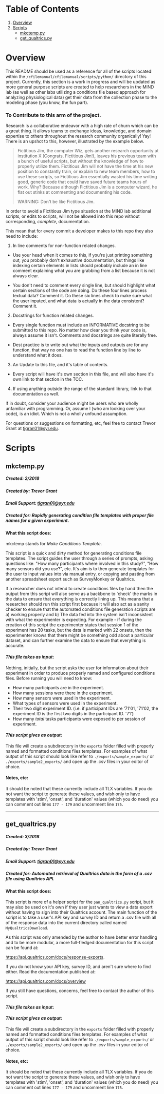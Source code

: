 # Table of Contents
1. [Overview](#overview)
2. [Scripts](#scripts)
    - [mkctemp.py](#mkctemppy)
    - [get_qualtrics.py](#get_qualtricspy)

# Overview

This README should be used as a reference for all of the scripts located within the `/cfilemanual/cfilemanual/scripts/python/` directory of this project. Currently, this
section is a work in progress and will be updated as more general purpose scripts are
created to help researchers in the MIND lab (as well as other labs utilizing a conditions
file based approach for analyzing physiological data) get their data from the collection
phase to the modeling phase (you know, the fun part).

### To Contribute to this arm of the project.

Research is a collaborative endeavor with a high rate of churn which can be a great thing.
It allows teams to exchange ideas, knowledge, and domain expertise to others
throughout the research community organically! Yay! There is an upshot to this, however,
illustrated by the example below.

> Fictitious Jim, the computer Wiz, gets another research opportunity at institution X
> (Congrats, Fictitious Jim!), leaves his previous team with a bunch of useful scripts,
> but without the knowledge of how to properly utilize them. Fictitious Jim will not
> have the time at his new position to constantly train, or explain to new team members,
> how to use these scripts, so Fictitious Jim essentially wasted his time writing good,
> generic code that could have saved future teams hours of work. Why? Because although
> Fictitious Jim is a computer wizard, he flat out stinks at commenting and documenting his code.
>
> WARNING: Don't be like Fictitious Jim.

In order to avoid a Fictitious Jim type situation at the MIND lab additional scripts,
or edits to scripts, will not be allowed into this repo without corresponding, *complete*, documentation.

This mean that for every commit a developer makes to this repo they also need to include:

1. In line comments for non-function related changes.

  - Use your head when it comes to this, if you're just printing something out, you
    probably don't exhaustive documentation, but things like indexing certain elements
    in lists should probably include an in line comment explaining what you are grabbing
    from a list because it is not always clear.

  - You don't need to comment every single line, but should highlight what certain sections
    of the code are doing. Do these four lines process textual data? Comment it. Do these
    six lines check to make sure what the user inputed, and what data is actually in the data
    consistent? Comment it.

2. Docstrings for function related changes.

  - Every single function must include an INFORMATIVE docstring to be submitted to this repo.
   No matter how clear you think your code is, always assume it isn't. Comments and
   docstrings are quite literally free.

  - Dest practice is to write out what the inputs and outputs are for any function, that way
  no one has to read the function line by line to understand what it does.

3. An Update to this file, and it's table of contents.
  - Every script will have it's own section in this file, and will also have it's own link
    to that section in the TOC.

4. If using anything outside the range of the standard library, link to that documentation
as well.

If in doubt, consider your audience might be users who are wholly unfamiliar with programming.
Or, assume I (who am looking over your code), is an idiot. Which is not a wholly unfound assumption.

For questions or suggestions on formatting, etc, feel free to contact Trevor Grant at tjgran01@syr.edu.

# Scripts

## mkctemp.py

##### Created: 2/2018
##### Created by: Trevor Grant
##### Email Support: tjgran01@syr.edu
##### Created for: Rapidly generating condition file templates with proper file names for a given experiment.

#### What this script does:

mkctemp stands for *Make Conditions Template*.

This script is a quick and dirty method for generating conditions file templates. The script
guides the user through a series of prompts, asking questions like: "How many participants
where involved in this study?", "How many sensors did you use?", etc. It's aim is to then
generate templates for the user to input values into via manual entry, or copying and pasting
from another spreadsheet export such as SurveyMonkey or Qualtrics.

If a researcher does not intend to create conditions files by hand then the output from this
script will also serve as a backbone to 'check' the marks in the data to ensure that everything is
correctly lining up. This means that a researcher should run this script first because it will
also act as a sanity checker to ensure that the automated conditions file generation scripts are
a) working properly and b) The data fed into the system isn't inconsistent with what the
experimenter is expecting. For example - if during the creation of this script the experimenter
states that session 1 of the experiment has 20 tasks, but the data is marked with 22 onsets, then
the experimenter knows that there might be something odd about a particular dataset, and can further
examine the data to ensure that everything is accurate.

#### *This file takes as input*:

Nothing, initially, but the script asks the user for information about their experiment
in order to produce properly named and configured conditions files. Before running you will need
to know:

- How many participants are in the experiment.
- How many sessions were there in the experiment.
- How many sensors were used in the experiment.
- What types of sensors were used in the experiment.
- Their two digit experiment ID. (i.e. if participant IDs are '71'01, '71'02, the experiment
  ID is the first two digits in the participant ID. '71')
- How many *total* tasks participants were exposed to per session of experiment.

#### *This script gives as output*:

This file will create a subdirectory in the `exports` folder filled with properly named
and formatted conditions files templates. For examples of what output of this script should
look like refer to `./exports/sample_exports/` or `./exports/sample2_exports/` and open up
the .csv files in your editor of choice.

#### Notes, etc:

It should be noted that these currently include all TLX variables. If you do not want the
script to generate these values, and wish only to have templates with 'stim', 'onset', and
'duration' values (which you do need) you can comment out lines `177 - 179` and uncomment
line `175`.

---

## get_qualtrics.py

##### Created: 3/2018
##### Created by: Trevor Grant
##### Email Support: tjgran01@syr.edu
##### Created for: Automated retrieval of Qualtrics data in the form of a .csv file using Qualtrics API.

#### What this script does:

This script is more of a helper script for the `pan_qualtrics.py` script, but it may also be used
on it's own if they user just wants to view a data export without having to sign into their
Qualtrics account. The main function of the script is to take a user's API key and survey ID and
return a .csv file with all of the response data into the current directory called named
`MyQualtricsDownload`.

As this script was only amended by the author to have better error handling and to be more modular,
a more full-fledged documentation for this script can be found at:

https://api.qualtrics.com/docs/response-exports.

If you do not know your API key, survey ID, and aren't sure where to find either. Read the
documentation published at:

https://api.qualtrics.com/docs/overview

If you still have questions, concerns, feel free to contact the author of this script.

#### *This file takes as input*:



#### *This script gives as output*:

This file will create a subdirectory in the `exports` folder filled with properly named
and formatted conditions files templates. For examples of what output of this script should
look like refer to `./exports/sample_exports/` or `./exports/sample2_exports/` and open up
the .csv files in your editor of choice.

#### Notes, etc:

It should be noted that these currently include all TLX variables. If you do not want the
script to generate these values, and wish only to have templates with 'stim', 'onset', and
'duration' values (which you do need) you can comment out lines `177 - 179` and uncomment
line `175`.
